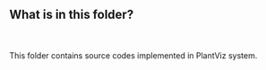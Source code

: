 ## What is in this folder?
<br><br>
This folder contains source codes implemented in PlantViz system.<br>

